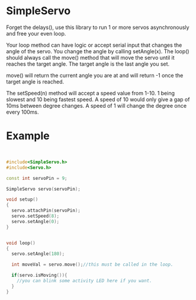 # SimpleServo
Forget the delays(), use this library to run 1 or more servos asynchronously and free your even loop.

Your loop method can have logic or accept serial input that changes the angle of the servo.  You change the angle by calling setAngle(x). The loop() should always call the move() method that will move the servo until it reaches the target angle.  The target angle is the last angle you set.  

move() will return the current angle you are at and will return -1 once the target angle is reached.

The setSpeed(n) method will accept a speed value from 1-10.  1 being slowest and 10 being fastest speed.  A speed of 10 would only give a gap of 10ms between degree changes.  A speed of 1 will change the degree once every 100ms.  


# Example

```cpp


#include<SimpleServo.h>
#include<Servo.h>

const int servoPin = 9;

SimpleServo servo(servoPin);

void setup()
{
  servo.attachPin(servoPin);
  servo.setSpeed(8);
  servo.setAngle(0);
}


void loop()
{  
  servo.setAngle(180);

  int moveVal = servo.move();//this must be called in the loop.

  if(servo.isMoving()){
	//you can blink some activity LED here if you want.
  }
}
```
